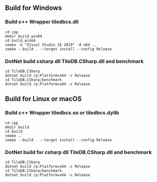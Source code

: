 ## Build for Windows

### Build c++ Wrapper tiledbcs.dll
```
cd cpp
mkdir build_win64
cd build_win64
cmake -G "Visual Studio 16 2019" -A x64 ..
cmake --build . --target install --config Release
```

### DotNet build csharp dll TileDB.CSharp.dll and benchmark
```
cd TileDB.CSharp
dotnet build /p:Platform=x64 -c Release
cd TileDB.CSharp/benchmark
dotnet build /p:Platform=x64 -c Release
```

## Build for Linux or macOS
### Build c++ Wrapper tiledbcs.so or tiledbcs.dylib
```
cd cpp
mkdir build
cd build
cmake ..
cmake --build . --target install --config Release
```
### DotNet build for csharp dll TileDB.CSharp.dll and benchmark
```
cd TileDB.CSharp
dotnet build /p:Platform=x64 -c Release
cd TileDB.CSharp/benchmark
dotnet build /p:Platform=x64 -c Release
```
